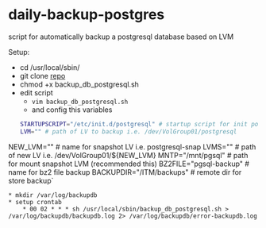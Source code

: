 # daily-backup-postgres
script for automatically backup a postgresql database based on LVM

Setup:
* cd /usr/local/sbin/
* git clone [ repo ](https://github.com/dbinary/daily-backup-postgresql.git)
* chmod +x backup_db_postgresql.sh
* edit script
    * `vim backup_db_postgresql.sh`
    * and config this variables
    ```bash
    STARTUPSCRIPT="/etc/init.d/postgresql" # startup script for init postgresql
    LVM="" # path of LV to backup i.e. /dev/VolGroup01/postgresql
NEW_LVM="" # name for snapshot LV  i.e. postgresql-snap
LVMS="" # path of new LV i.e. /dev/VolGroup01/${NEW_LVM}
MNTP="/mnt/pgsql" # path for mount snapshot LVM (recommended this)
BZ2FILE="pgsql-backup" # name for bz2 file backup
BACKUPDIR="/ITM/backups" # remote dir  for store backup`
```
* mkdir /var/log/backupdb
* setup crontab
    * 00 02 * * * sh /usr/local/sbin/backup_db_postgresql.sh > /var/log/backupdb/backupdb.log 2> /var/log/backupdb/error-backupdb.log

